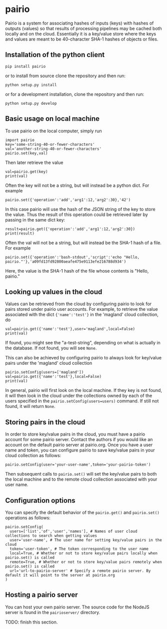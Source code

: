 # pairio

Pairio is a system for associating hashes of inputs (keys) with hashes of outputs (values) so that results of processing pipelines may be cached both locally and on the cloud. Essentially it is a key/value store where the keys and values are meant to be 40-character SHA-1 hashes of objects or files.

## Installation of the python client

```
pip install pairio
```

or to install from source clone the repository and then run:

```
python setup.py install
```

or for a development installation, clone the repository and then run:

```
python setup.py develop
```

## Basic usage on local machine

To use pairio on the local computer, simply run

```
import pairio
key='some-string-40-or-fewer-characters'
val='another-string-40-or-fewer-characters'
pairio.set(key,val)
```

Then later retrieve the value

```
val=pairio.get(key)
print(val)
```

Often the key will not be a string, but will instead be a python dict. For example

```
pairio.set({'operation':'add','arg1':12,'arg2':30},'42')
```

In this case pairio will use the hash of the JSON string of the key to store the value. Thus the result of this operation could be retrieved later by passing in the same dict key:

```
result=pairio.get({'operation':'add','arg1':12,'arg2':30})
print(result)
```

Often the val will not be a string, but will instead be the SHA-1 hash of a file. For example

```
pairio.set({'operation':'bash-stdout','script':'echo "Hello, pairio."'},'a09fd13fd92800aeafe475e9113efe216788d934')
```

Here, the value is the SHA-1 hash of the file whose contents is "Hello, pairio."

## Looking up values in the cloud

Values can be retrieved from the cloud by configuring pairio to look for pairs stored under pairio user accounts. For example, to retrieve the value associated with the dict `{'name':'test'}` in the 'magland' cloud collection, do

```
val=pairio.get({'name':'test'},user='magland',local=False)
print(val)
```

If found, you might see the "a-test-string", depending on what is actually in the database. If not found, you will see `None`.

This can also be achieved by configuring pairio to always look for key/value pairs under the 'magland' cloud collection

```
pairio.setConfig(users=['magland'])
val=pairio.get({'name':'test'},local=False)
print(val)
```

In general, pairio will first look on the local machine. If they key is not found, it will then look in the cloud under the collections owned by each of the users specified in the `pairio.setConfig(users=users)` command. If still not found, it will return `None`.

## Storing pairs in the cloud

In order to store key/value pairs in the cloud, you must have a pairio account for some pairio server. Contact the authors if you would like an account on the default pairio server at pairio.org. Once you have a user name and token, you can configure pairio to save key/value pairs in your cloud collection as follows:

```
pairio.setConfig(user='your-user-name',token='your-pairio-token')
```

Then subsequent calls to `pairio.set()` will set the key/value pairs to both the local machine and to the remote cloud collection associated with your user name.

## Configuration options

You can specify the default behavior of the `pairio.get()` and `pairio.set()` operations as follows:

```
pairio.setConfig(
  users=['list','of','user','names'], # Names of user cloud collections to search when getting values
  user='user-name', # The user name for setting key/value pairs in the cloud
  token='user-token', # The token corresponding to the user name
  local=True, # Whether or not to store key/value pairs locally when pairio.set() is called
  remote=True, # Whether or not to store key/value pairs remotely when pairio.set() is called
  url='url-to-pairio-server' # Specify a remote pairio server. By default it will point to the server at pairio.org
)
```

## Hosting a pairio server

You can host your own pairio server. The source code for the NodeJS server is found in the `pairioserver/` directory.

TODO: finish this section.

